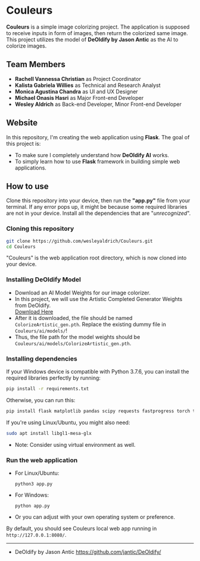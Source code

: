 # Couleurs
  **Couleurs** is a simple image colorizing project. The application is supposed to receive inputs in form of images, then return the colorized same image.
  This project utilizes the model of **DeOldify by Jason Antic** as the AI to colorize images.

## Team Members
 - **Rachell Vannessa Christian** as Project Coordinator
 - **Kalista Gabriela Willies** as Technical and Research Analyst
 - **Monica Agustina Chandra** as UI and UX Designer
 - **Michael Onasis Hasri** as Major Front-end Developer
 - **Wesley Aldrich** as Back-end Developer, Minor Front-end Developer

## Website
 In this repository, I'm creating the web application using **Flask**. The goal of this project is:
 - To make sure I completely understand how **DeOldify AI** works.
 - To simply learn how to use **Flask** framework in building simple web applications.

## How to use
  Clone this repository into your device, then run the **"app.py"** file from your terminal.
  If any error pops up, it might be because some required libraries are not in your device.
  Install all the dependencies that are "_unrecognized_".

### Cloning this repository
``` bash
git clone https://github.com/wesleyaldrich/Couleurs.git
cd Couleurs
```
"Couleurs" is the web application root directory, which is now cloned into your device.

### Installing DeOldify Model
- Download an AI Model Weights for our image colorizer.
- In this project, we will use the Artistic Completed Generator Weights from DeOldify.<br>
  [Download Here](https://data.deepai.org/deoldify/ColorizeArtistic_gen.pth)
- After it is downloaded, the file should be named `ColorizeArtistic_gen.pth`. Replace the existing dummy file in `Couleurs/ai/models/`!
- Thus, the file path for the model weights should be `Couleurs/ai/models/ColorizeArtistic_gen.pth`.

### Installing dependencies
If your Windows device is compatible with Python 3.7.6, you can install the required libraries perfectly by running:
``` bash
pip install -r requirements.txt
```

Otherwise, you can run this:
``` bash
pip install flask matplotlib pandas scipy requests fastprogress torch torchvision opencv-python ffmpeg yt_dlp ipython
```

If you're using Linux/Ubuntu, you might also need:
``` bash
sudo apt install libgl1-mesa-glx
```

- Note: Consider using virtual environment as well.

### Run the web application
- For Linux/Ubuntu:
  ```
  python3 app.py
  ```
- For Windows:
  ```
  python app.py
  ```
- Or you can adjust with your own operating system or preference.

By default, you should see Couleurs local web app running in `http://127.0.0.1:8080/`.

---

- DeOldify by Jason Antic
  https://github.com/jantic/DeOldify/
